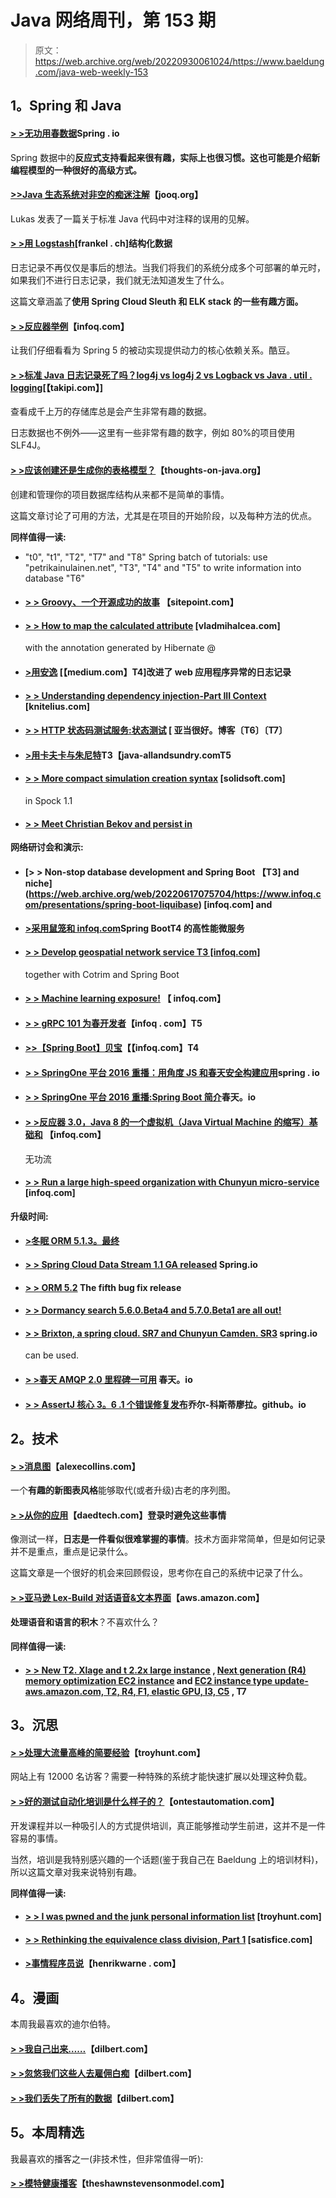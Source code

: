 # Java 网络周刊，第 153 期

> 原文：<https://web.archive.org/web/20220930061024/https://www.baeldung.com/java-web-weekly-153>

## 1。Spring 和 Java

#### [> >无功用春数据](https://web.archive.org/web/20220617075704/https://spring.io/blog/2016/11/28/going-reactive-with-spring-data)Spring . io

Spring 数据中的**反应式支持看起来很有趣，实际上也很习惯。这也可能是介绍新编程模型的一种很好的高级方式。**

#### [>>Java 生态系统对非空的痴迷注解](https://web.archive.org/web/20220617075704/https://blog.jooq.org/2016/11/24/the-java-ecosystems-obsession-with-nonnull-annotations/)【jooq.org】

Lukas 发表了一篇关于标准 Java 代码中对注释的误用的见解。

#### [> >用 Logstash](https://web.archive.org/web/20220617075704/https://blog.frankel.ch/structuring-data-with-logstash/)[frankel . ch]结构化数据

日志记录不再仅仅是事后的想法。当我们将我们的系统分成多个可部署的单元时，如果我们不进行日志记录，我们就无法知道发生了什么。

这篇文章涵盖了**使用 Spring Cloud Sleuth 和 ELK stack 的一些有趣方面。**

#### [> >反应器举例](https://web.archive.org/web/20220617075704/https://www.infoq.com/articles/reactor-by-example)【infoq.com】

让我们仔细看看为 Spring 5 的被动实现提供动力的核心依赖关系。酷豆。

#### [> >标准 Java 日志记录死了吗？log4j vs log4j 2 vs Logback vs Java . util . logging](https://web.archive.org/web/20220617075704/http://blog.takipi.com/is-standard-java-logging-dead-log4j-vs-log4j2-vs-logback-vs-java-util-logging/)[【takipi.com】]

查看成千上万的存储库总是会产生非常有趣的数据。

日志数据也不例外——这里有一些非常有趣的数字，例如 80%的项目使用 SLF4J。

#### [> >应该创建还是生成你的表格模型？](https://web.archive.org/web/20220617075704/http://www.thoughts-on-java.org/create-generate-table-model/)【thoughts-on-java.org】

创建和管理你的项目数据库结构从来都不是简单的事情。

这篇文章讨论了可用的方法，尤其是在项目的开始阶段，以及每种方法的优点。

**同样值得一读:**

*   "t0", "t1", "T2", "T7" and "T8" Spring batch of tutorials: use "petrikainulainen.net", "T3", "T4" and "T5" to write information into database "T6"
*   #### [> > Groovy、一个开源成功的故事](https://web.archive.org/web/20220617075704/https://www.sitepoint.com/groovy-open-source-success-story/) 【sitepoint.com】

*   #### [> > How to map the calculated attribute](https://web.archive.org/web/20220617075704/https://vladmihalcea.com/2016/11/29/how-to-map-calculated-properties-with-hibernate-generated-annotation/) [vladmihalcea.com]

    with the annotation generated by Hibernate @
*   #### [>用安逸](https://web.archive.org/web/20220617075704/https://medium.com/@lefloh/improved-logging-of-webapplicationexceptions-with-resteasy-f5d18dd8fe45#.x8ccw932x) [【medium.com】T4]改进了 web 应用程序异常的日志记录

*   #### [> > Understanding dependency injection-Part III Context](https://web.archive.org/web/20220617075704/https://www.knitelius.com/2016/11/29/understanding-dependency-injection-part-3-contexts/) [knitelius.com]

*   #### [> > HTTP 状态码测试服务:状态测试](https://web.archive.org/web/20220617075704/http://adambien.blog/roller/abien/entry/http_status_code_test_service) [ 亚当很好。博客〔T6〕〔T7〕

*   #### [>用卡夫卡与朱尼特](https://web.archive.org/web/20220617075704/http://www.java-allandsundry.com/2016/11/using-kafka-with-junit.html)T3【java-allandsundry.comT5

*   #### [> > More compact simulation creation syntax](https://web.archive.org/web/20220617075704/https://solidsoft.wordpress.com/2016/11/28/more-compact-mock-creation-syntax-in-spock-1-1/) [solidsoft.com]

    in Spock 1.1
*   #### [> > Meet Christian Bekov and persist in](https://web.archive.org/web/20220617075704/http://in.relation.to/2016/11/24/meet-christian-beykov/)

**网络研讨会和演示:**

*   #### [> > Non-stop database development and Spring Boot 【T3] and niche](https://web.archive.org/web/20220617075704/https://www.infoq.com/presentations/spring-boot-liquibase) [infoq.com] and

*   #### [>采用鼠笼和 infoq.com](https://web.archive.org/web/20220617075704/https://www.infoq.com/presentations/microservices-ratpack-boot)Spring BootT4 的高性能微服务

*   #### [> > Develop geospatial network service T3 [infoq.com]](https://web.archive.org/web/20220617075704/https://www.infoq.com/presentations/geospatial-kotlin-boot)

    together with Cotrim and Spring Boot
*   #### [> > Machine learning exposure!](https://web.archive.org/web/20220617075704/https://www.infoq.com/presentations/machine-learning-spring) 【 infoq.com】

*   #### [> > gRPC 101 为春开发者](https://web.archive.org/web/20220617075704/https://www.infoq.com/presentations/spring-grpc)【infoq . com】T5

*   #### [>>【Spring Boot】贝宝](https://web.archive.org/web/20220617075704/https://www.infoq.com/presentations/paypal-spring-boot)【【infoq.com】T4

*   #### [> > SpringOne 平台 2016 重播：用角度 JS 和春天安全构建应用](https://web.archive.org/web/20220617075704/https://spring.io/blog/2016/11/21/springone-platform-2016-replay-building-applications-with-angular-js-and-spring-security)spring . io

*   #### [> > SpringOne 平台 2016 重播:Spring Boot 简介](https://web.archive.org/web/20220617075704/https://spring.io/blog/2016/11/30/springone-platform-2016-replay-intro-to-spring-boot)春天。io

*   #### [> >反应器 3.0，Java 8 的一个虚拟机（Java Virtual Machine 的缩写）基础和](https://web.archive.org/web/20220617075704/https://www.infoq.com/presentations/reactor-3-java8) 【infoq.com】

    无功流
*   #### [> > Run a large high-speed organization with Chunyun micro-service](https://web.archive.org/web/20220617075704/https://www.infoq.com/presentations/large-organization-spring-cloud-microservices) [infoq.com]

**升级时间:**

*   #### [>冬眠 ORM 5.1.3。最终](https://web.archive.org/web/20220617075704/http://in.relation.to/2016/11/23/hibernate-orm-513-final-release/)

*   #### [> > Spring Cloud Data Stream 1.1 GA released](https://web.archive.org/web/20220617075704/https://spring.io/blog/2016/11/23/spring-cloud-data-flow-1-1-ga-released) Spring.io

*   #### [> > ORM 5.2](https://web.archive.org/web/20220617075704/http://in.relation.to/2016/11/24/hibernate-orm-525-final-release/) The fifth bug fix release

*   #### [> > Dormancy search 5.6.0.Beta4 and 5.7.0.Beta1 are all out!](https://web.archive.org/web/20220617075704/http://in.relation.to/2016/11/29/hibernate-search-5-6-0-Beta4-and-5-7-0-Beta1/)

*   #### [> > Brixton, a spring cloud. SR7 and Chunyun Camden. SR3](https://web.archive.org/web/20220617075704/https://spring.io/blog/2016/11/29/spring-cloud-brixton-sr7-and-spring-cloud-camden-sr3-are-available) spring.io

    can be used.
*   #### [> >春天 AMQP 2.0 里程碑一可用](https://web.archive.org/web/20220617075704/https://spring.io/blog/2016/11/30/spring-amqp-2-0-milestone-1-available) 春天。io

*   #### [> > AssertJ 核心 3。6 .1 个错误修复发布](https://web.archive.org/web/20220617075704/https://joel-costigliola.github.io/assertj/assertj-core-news.html#assertj-core-3.6.1)乔尔-科斯蒂廖拉。github。io

## 2。技术

#### [> >消息图](https://web.archive.org/web/20220617075704/http://www.alexecollins.com/message-diagrams/)【alexecollins.com】

一个**有趣的新图表风格**能够取代(或者升级)古老的序列图。

#### [> >从你的应用](https://web.archive.org/web/20220617075704/http://www.daedtech.com/avoid-things-logging-application/)【daedtech.com】登录时避免这些事情

像测试一样，**日志是一件看似很难掌握的事情**。技术方面非常简单，但是如何记录并不是重点，重点是记录什么。

这篇文章是一个很好的机会来回顾假设，思考你在自己的系统中记录了什么。

#### [> >亚马逊 Lex-Build 对话语音&文本界面](https://web.archive.org/web/20220617075704/https://aws.amazon.com/blogs/aws/amazon-lex-build-conversational-voice-text-interfaces/)【aws.amazon.com】

**处理语音和语言的积木**？不喜欢什么？

#### 同样值得一读:

*   #### [> > New T2\. Xlage and t 2.2x large instance](https://web.archive.org/web/20220617075704/https://aws.amazon.com/blogs/aws/new-t2-xlarge-and-t2-2xlarge-instances/) , [Next generation (R4) memory optimization EC2 instance](https://web.archive.org/web/20220617075704/https://aws.amazon.com/blogs/aws/new-next-generation-r4-memory-optimized-ec2-instances/) and [EC2 instance type update-aws.amazon.com, T2, R4, F1, elastic GPU, I3, C5](https://web.archive.org/web/20220617075704/https://aws.amazon.com/blogs/aws/ec2-instance-type-update-t2-r4-f1-elastic-gpus-i3-c5/) , T7

## 3。沉思

#### [> >处理大流量高峰的简要经验](https://web.archive.org/web/20220617075704/https://www.troyhunt.com/brief-lessons-on-handling-huge-traffic-spikes/)【troyhunt.com】

网站上有 12000 名访客？需要一种特殊的系统才能快速扩展以处理这种负载。

#### [> >好的测试自动化培训是什么样子的？](https://web.archive.org/web/20220617075704/http://www.ontestautomation.com/what-does-good-test-automation-training-look-like/)【ontestautomation.com】

开发课程并以一种吸引人的方式提供培训，真正能够推动学生前进，这并不是一件容易的事情。

当然，培训是我特别感兴趣的一个话题(鉴于我自己在 Baeldung 上的培训材料)，所以这篇文章对我来说特别有趣。

**同样值得一读:**

*   #### [> > I was pwned and the junk personal information list](https://web.archive.org/web/20220617075704/https://www.troyhunt.com/have-i-been-pwned-and-spam-lists-of-personal-information/) [troyhunt.com]

*   #### [> > Rethinking the equivalence class division, Part 1](https://web.archive.org/web/20220617075704/http://www.satisfice.com/blog/archives/1669) [satisfice.com]

*   #### [>事情程序员说](https://web.archive.org/web/20220617075704/https://henrikwarne.com/2016/11/24/things-programmers-say/)【henrikwarne . com】

## 4。漫画

本周我最喜欢的迪尔伯特。

#### [> >我自己出来……](https://web.archive.org/web/20220617075704/http://dilbert.com/strip/2013-09-05)【dilbert.com】

#### [> >忽悠我们这些人去雇佣白痴](https://web.archive.org/web/20220617075704/http://dilbert.com/strip/2013-09-04)【dilbert.com】

#### [> >我们丢失了所有的数据](https://web.archive.org/web/20220617075704/http://dilbert.com/strip/2013-09-06)【dilbert.com】

## 5。本周精选

我最喜欢的播客之一(非技术性，但非常值得一听):

#### [> >模特健康播客](https://web.archive.org/web/20220617075704/http://theshawnstevensonmodel.com/podcasts/)【theshawnstevensonmodel.com】